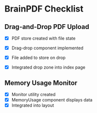 # BrainPDF Checklist

## Drag-and-Drop PDF Upload
- [x] PDF store created with file state
- [x] Drag-drop component implemented
- [x] File added to store on drop
- [x] Integrated drop zone into index page


## Memory Usage Monitor
- [x] Monitor utility created
- [x] MemoryUsage component displays data
- [x] Integrated into layout
